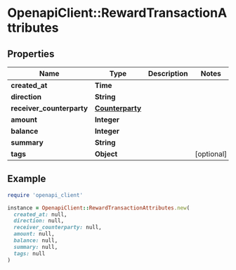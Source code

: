 # OpenapiClient::RewardTransactionAttributes

## Properties

| Name | Type | Description | Notes |
| ---- | ---- | ----------- | ----- |
| **created_at** | **Time** |  |  |
| **direction** | **String** |  |  |
| **receiver_counterparty** | [**Counterparty**](Counterparty.md) |  |  |
| **amount** | **Integer** |  |  |
| **balance** | **Integer** |  |  |
| **summary** | **String** |  |  |
| **tags** | **Object** |  | [optional] |

## Example

```ruby
require 'openapi_client'

instance = OpenapiClient::RewardTransactionAttributes.new(
  created_at: null,
  direction: null,
  receiver_counterparty: null,
  amount: null,
  balance: null,
  summary: null,
  tags: null
)
```

